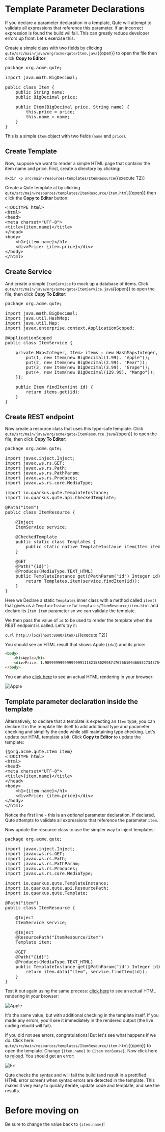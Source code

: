 # Template Parameter Declarations

If you declare a parameter declaration in a template, Qute will attempt to validate all expressions that reference this parameter. If an incorrect expression is found the build wil fail. This can greatly reduce developer errors up front. Let's exercise this.

Create a simple class with two fields by clicking `qute/src/main/java/org/acme/qute/Item.java`{{open}} to open the file then click **Copy to Editor**:

<pre class="file" data-filename="./qute/src/main/java/org/acme/qute/Item.java" data-target="replace">
package org.acme.qute;

import java.math.BigDecimal;

public class Item {
    public String name;
    public BigDecimal price;

    public Item(BigDecimal price, String name) {
        this.price = price;
        this.name = name;
    }
}
</pre>

This is a simple `Item` object with two fields (`name` and `price`).

## Create Template

Now, suppose we want to render a simple HTML page that contains the item name and price. First, create a directory by clicking:

`mkdir -p src/main/resources/templates/ItemResource`{{execute T2}}

Create a Qute template at by clicking `qute/src/main/resources/templates/ItemResource/item.html`{{open}} then click the **Copy to Editor** button:

<pre class="file" data-filename="./qute/src/main/resources/templates/ItemResource/item.html" data-target="replace">
&lt;!DOCTYPE html&gt;
&lt;html&gt;
&lt;head&gt;
&lt;meta charset=&quot;UTF-8&quot;&gt;
&lt;title&gt;{item.name}&lt;/title&gt;
&lt;/head&gt;
&lt;body&gt;
    &lt;h1&gt;{item.name}&lt;/h1&gt;
    &lt;div&gt;Price: {item.price}&lt;/div&gt;
&lt;/body&gt;
&lt;/html&gt;
</pre>

## Create Service

And create a simple `ItemService` to mock up a database of items. Click `qute/src/main/java/org/acme/qute/ItemService.java`{{open}} to open the file, then click **Copy To Editor**:

<pre class="file" data-filename="./qute/src/main/java/org/acme/qute/ItemService.java" data-target="replace">
package org.acme.qute;

import java.math.BigDecimal;
import java.util.HashMap;
import java.util.Map;
import javax.enterprise.context.ApplicationScoped;

@ApplicationScoped
public class ItemService {

    private Map&lt;Integer, Item&gt; items = new HashMap&lt;Integer, Item&gt;() {{
        put(1, new Item(new BigDecimal(1.99), &quot;Apple&quot;));
        put(2, new Item(new BigDecimal(2.99), &quot;Pear&quot;));
        put(3, new Item(new BigDecimal(3.99), &quot;Grape&quot;));
        put(4, new Item(new BigDecimal(129.99), &quot;Mango&quot;));
    }};

    public Item findItem(int id) {
        return items.get(id);
    }
}
</pre>

## Create REST endpoint

Now create a resource class that uses this type-safe template. Click `qute/src/main/java/org/acme/qute/ItemResource.java`{{open}} to open the file, then click **Copy To Editor**:

<pre class="file" data-filename="./qute/src/main/java/org/acme/qute/ItemResource.java" data-target="replace">
package org.acme.qute;

import javax.inject.Inject;
import javax.ws.rs.GET;
import javax.ws.rs.Path;
import javax.ws.rs.PathParam;
import javax.ws.rs.Produces;
import javax.ws.rs.core.MediaType;

import io.quarkus.qute.TemplateInstance;
import io.quarkus.qute.api.CheckedTemplate;

@Path("item")
public class ItemResource {

    @Inject
    ItemService service;

    @CheckedTemplate
    public static class Templates {
        public static native TemplateInstance item(Item item);
    }

    @GET
    @Path("{id}")
    @Produces(MediaType.TEXT_HTML)
    public TemplateInstance get(@PathParam("id") Integer id) {
        return Templates.item(service.findItem(id));
    }
}
</pre>

Here we Declare a static `Templates` inner class with a method called `item()` that gives us a `TemplateInstance` for `templates/ItemResource/item.html` and declare its `Item item` parameter so we can validate the template.

We then pass the value of `id` to be used to render the template when the REST endpoint is called. Let's try it:

`curl http://localhost:8080/item/1`{{execute T2}}

You should see an HTML result that shows Apple (`id=1`) and its price:

```html
<body>
    <h1>Apple</h1>
    <div>Price: 1.9899999999999999911182158029987476766109466552734375</div>
</body>
```

You can also [click here](https://[[CLIENT_SUBDOMAIN]]-8080-[[KATACODA_HOST]].environments.katacoda.com/item/1) to see an actual HTML rendering in your browser:

![Apple](/openshift/assets/middleware/quarkus/qute-apple.png)

## Template parameter declaration inside the template

Alternatively, to declare that a template is expecting an `Item` type, you can declare it in the template file itself to add additional type and parameter checking and simplify the code while still maintaining type checking. Let's update our HTML template a bit. Click **Copy to Editor** to update the template:

<pre class="file" data-filename="./qute/src/main/resources/templates/ItemResource/item.html" data-target="replace">
{@org.acme.qute.Item item}
&lt;!DOCTYPE html&gt;
&lt;html&gt;
&lt;head&gt;
&lt;meta charset=&quot;UTF-8&quot;&gt;
&lt;title&gt;{item.name}&lt;/title&gt;
&lt;/head&gt;
&lt;body&gt;
    &lt;h1&gt;{item.name}&lt;/h1&gt;
    &lt;div&gt;Price: {item.price}&lt;/div&gt;
&lt;/body&gt;
&lt;/html&gt;
</pre>

Notice the first line - this ia an _optional_ parameter declaration. If declared, Qute attempts to validate all expressions that reference the parameter `item`.

Now update the resource class to use the simpler way to inject templates:

<pre class="file" data-filename="./qute/src/main/java/org/acme/qute/ItemResource.java" data-target="replace">
package org.acme.qute;

import javax.inject.Inject;
import javax.ws.rs.GET;
import javax.ws.rs.Path;
import javax.ws.rs.PathParam;
import javax.ws.rs.Produces;
import javax.ws.rs.core.MediaType;

import io.quarkus.qute.TemplateInstance;
import io.quarkus.qute.api.ResourcePath;
import io.quarkus.qute.Template;

@Path("item")
public class ItemResource {

    @Inject
    ItemService service;

    @Inject
    @ResourcePath("ItemResource/item")
    Template item;

    @GET
    @Path("{id}")
    @Produces(MediaType.TEXT_HTML)
    public TemplateInstance get(@PathParam("id") Integer id) {
        return item.data("item", service.findItem(id));
    }
}
</pre>

Test it out again using the same process: [click here](https://[[CLIENT_SUBDOMAIN]]-8080-[[KATACODA_HOST]].environments.katacoda.com/item/1) to see an actual HTML rendering in your browser:

![Apple](/openshift/assets/middleware/quarkus/qute-apple.png)

It's the same value, but with additional checking in the template itself. If you made any errors, you'll see it immediately in the rendered output (the live coding rebuild will fail).

If you did not see errors, congratulations! But let's see what happens if we do. Click here: `qute/src/main/resources/templates/ItemResource/item.html`{{open}} to open the template. Change `{item.name}` to `{item.nonSense}`. Now click here to [reload](https://[[CLIENT_SUBDOMAIN]]-8080-[[KATACODA_HOST]].environments.katacoda.com/item/1). You should get an error:

![Err](/openshift/assets/middleware/quarkus/qute-err.png)

Qute checks the syntax and will fail the build (and result in a prettified HTML error screen) when syntax errors are detected in the template. This makes it very easy to quickly iterate, update code and template, and see the results.

# Before moving on

Be sure to change the value back to `{item.name}`!

